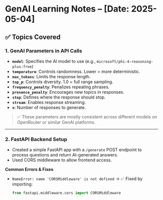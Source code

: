 # GenAI Learning Notes – [Date: 2025-05-04]

## ✅ Topics Covered

### 1. GenAI Parameters in API Calls
- **`model`**: Specifies the AI model to use (e.g., `microsoft/phi-4-reasoning-plus:free`)
- **`temperature`**: Controls randomness. Lower = more deterministic.
- **`max_tokens`**: Limits the response length.
- **`top_p`**: Controls diversity. 1.0 = full range sampling.
- **`frequency_penalty`**: Penalizes repeating phrases.
- **`presence_penalty`**: Encourages new topics in responses.
- **`stop`**: Defines where the response should stop.
- **`stream`**: Enables response streaming.
- **`n`**: Number of responses to generate.

> ✅ These parameters are mostly consistent across different models on OpenRouter or similar GenAI platforms.

---

### 2. FastAPI Backend Setup
- Created a simple FastAPI app with a `/generate` POST endpoint to process questions and return AI-generated answers.
- Used CORS middleware to allow frontend access.

**Common Errors & Fixes**
- `NameError: name 'CORSMiddleware' is not defined` → ✅ Fixed by importing:
  ```python
  from fastapi.middleware.cors import CORSMiddleware
